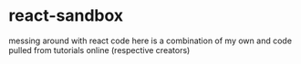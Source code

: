 # react-sandbox
messing around with react 
code here is a combination of my own and code pulled from tutorials online (respective creators)

